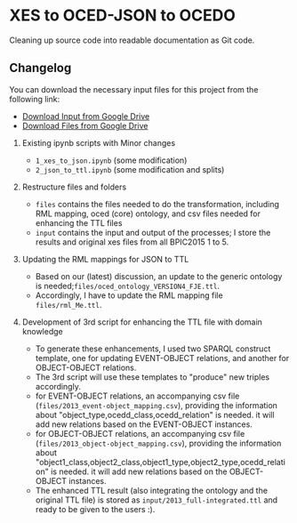 # XES to OCED-JSON to OCEDO

Cleaning up source code into readable documentation as Git code.

## Changelog


You can download the necessary input files for this project from the following link:
- [Download Input from Google Drive](https://drive.google.com/file/d/1itPGc6ZxQe0_UqYxgNZyBBc6CGtEOqY-/view?usp=sharing)
- [Download Files from Google Drive](https://drive.google.com/file/d/1dSNxCF3qN_sibZcsCVn5Ng5VMStiSH4g/view?usp=drive_link)

1. Existing ipynb scripts with Minor changes
    * `1_xes_to_json.ipynb` (some modification)
    * `2_json_to_ttl.ipynb` (some modification and splits)

2. Restructure files and folders
    * `files` contains the files needed to do the transformation, including RML mapping, oced (core) ontology, and csv files needed for enhancing the TTL files
    * `input` contains the input and output of the processes; I store the results and original xes files from all BPIC2015 1 to 5.
3. Updating the RML mappings for JSON to TTL
    * Based on our (latest) discussion, an update to the generic ontology is needed;`files/oced_ontology_VERSION4_FJE.ttl`.
    * Accordingly, I have to update the RML mapping file `files/rml_Me.ttl`.
4. Development of 3rd script for enhancing the TTL file with domain knowledge
    * To generate these enhancements, I used two SPARQL construct template, one for updating EVENT-OBJECT relations, and another for OBJECT-OBJECT relations.
    * The 3rd script will use these templates to "produce" new triples accordingly.  
    * for EVENT-OBJECT relations, an accompanying csv file (`files/2013_event-object_mapping.csv`), providing the information about "object_type,ocedd_class,ocedd_relation" is needed. it will add new relations based on the EVENT-OBJECT instances. 
    * for OBJECT-OBJECT relations, an accompanying csv file (`files/2013_object-object_mapping.csv`), providing the information about "object1_class,object2_class,object1_type,object2_type,ocedd_relation" is needed. it will add new relations based on the OBJECT-OBJECT instances. 
    * The enhanced TTL result (also integrating the ontology and the original TTL file) is stored as `input/2013_full-integrated.ttl` and ready to be given to the users :).

